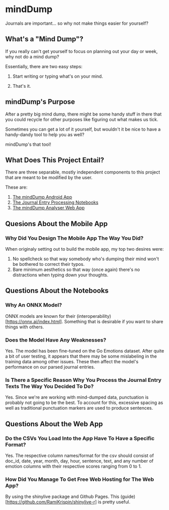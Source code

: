 # mindDump

Journals are important... so why not make things easier for yourself?

## What's a "Mind Dump"?

If you really can't get yourself to focus on planning out your day or week, 
why not do a mind dump?

Essentially, there are two easy steps:

1. Start writing or typing what's on your mind.

2. That's it.

## mindDump's Purpose

After a pretty big mind dump, there might be some handy stuff in there that you could
recycle for other purposes like figuring out what makes us tick.

Sometimes you can get a lot of it yourself, but wouldn't it be nice to have
a handy-dandy tool to help you as well?

mindDump's that tool!

## What Does This Project Entail?

There are three separable, mostly independent components to this project that are meant to be modified by the user.

These are:

1. [The mindDump Android App](android_app)
2. [The Journal Entry Processing Notebooks](model_notebook)
3. [The mindDump Analyser Web App](web_app)

## Quesions About the Mobile App

### Why Did You Design The Mobile App The Way You Did?

When originaly setting out to build the mobile app, my top two desires were:

1. No spellcheck so that way somebody who's dumping their mind won't be bothered to correct their typos.
2. Bare minimum aesthetics so that way (once again) there's no distractions when typing down your thoughts.

## Questions About the Notebooks

### Why An ONNX Model?

ONNX models are known for their (interoperability)[https://onnx.ai/index.html]. Something that is desirable if you want to share things with others.

### Does the Model Have Any Weaknesses?

Yes. The model has been fine-tuned on the Go Emotions dataset. After quite a bit of user testing, it appears that there may be some mislabeling in the training data among other issues. These then affect the model's performance on our parsed journal entries.

### Is There a Specific Reason Why You Process the Journal Entry Texts The Way You Decided To Do?

Yes. Since we're are working with mind-dumped data, punctuation is probably not going to be the best. To account for this, excessive spacing as well as traditional punctuation markers are used to produce sentences.

## Questions About the Web App

### Do the CSVs You Load Into the App Have To Have a Specific Format?

Yes. The respective column names/format for the csv should consist of doc_id, date, year, month, day, hour, sentence, text, and any number of emotion columns with their respective scores ranging from 0 to 1.

### How Did You Manage To Get Free Web Hosting for The Web App?

By using the shinylive package and Github Pages. This (guide)[https://github.com/RamiKrispin/shinylive-r] is pretty useful.

